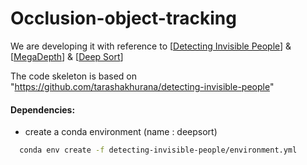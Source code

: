 # Occlusion-object-tracking
We are developing it with reference to [[Detecting Invisible People](https://github.com/tarashakhurana/detecting-invisible-people)] & [[MegaDepth](https://github.com/zhengqili/MegaDepth)] & [[Deep Sort](https://github.com/nwojke/deep_sort)]

The code skeleton is based on "https://github.com/tarashakhurana/detecting-invisible-people"

#### Dependencies:
* create a conda environment (name : deepsort)
```bash
  conda env create -f detecting-invisible-people/environment.yml
```

